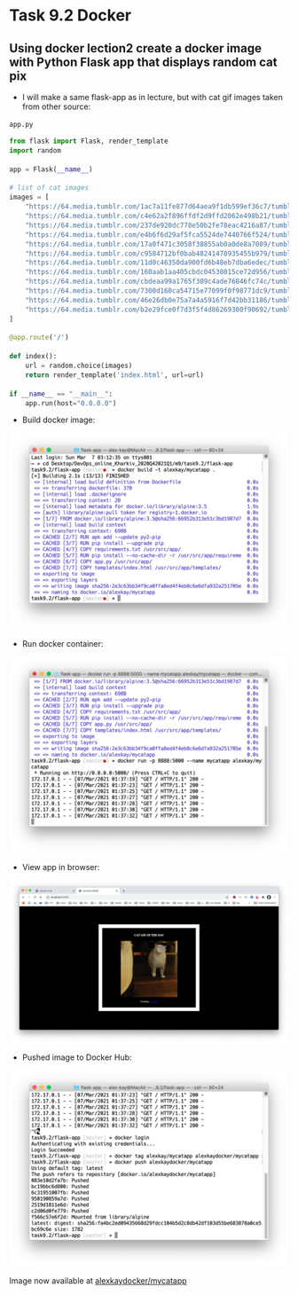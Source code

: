# Task 9.2 Docker

## Using docker lection2 create a docker image with Python Flask app that displays random cat pix

* I will make a same flask-app as in lecture, but with cat gif images taken from other source:

`app.py`

```python
from flask import Flask, render_template
import random

app = Flask(__name__)

# list of cat images
images = [
    "https://64.media.tumblr.com/1ac7a11fe877d64aea9f1db599ef36c7/tumblr_mna355DUxq1s8dwazo1_400.gifv",
    "https://64.media.tumblr.com/c4e62a2f896ffdf2d9ffd2062e498b21/tumblr_mmx33i3h101s8dwazo1_500.gifv",
    "https://64.media.tumblr.com/237de920dc778e50b2fe78eac4216a87/tumblr_mm1gguAkqZ1s8dwazo1_250.gifv",
    "https://64.media.tumblr.com/e4b6f6d29af5fca5524de7440766f524/tumblr_mlxzwvxZ6N1s8dwazo1_250.gifv",
    "https://64.media.tumblr.com/17a0f471c3058f38855ab0a0de8a7089/tumblr_mlu34cL5l31s8dwazo1_250.gif",
    "https://64.media.tumblr.com/c9584712bf0bab48241478935455b979/tumblr_mlobtspeS61s8dwazo1_400.gif",
    "https://64.media.tumblr.com/11d0c46350da900fd6b48eb7dba6edec/tumblr_mlks7zsj1W1s8dwazo1_400.gif",
    "https://64.media.tumblr.com/160aab1aa405cbdc04538015ce72d956/tumblr_mlkjcv2thF1s8dwazo1_400.gif",
    "https://64.media.tumblr.com/cbdeaa99a1765f309c4ade76846fc74c/tumblr_mlfkg9OwgO1s8dwazo1_250.gif",
    "https://64.media.tumblr.com/7300d160ca54715e77099f0f98771dc9/tumblr_ml8hyuXelF1s8dwazo1_500.gif",
    "https://64.media.tumblr.com/46e26db0e75a7a4a5916f7d42bb31186/tumblr_ml0sfkcyJi1s8dwazo1_250.gif",
    "https://64.media.tumblr.com/b2e29fce0f7d3f5f4d86269300f90692/tumblr_mkqwuaQBBo1s8dwazo1_400.gif"
]

@app.route('/')

def index():
    url = random.choice(images)
    return render_template('index.html', url=url)

if __name__ == "__main__":
    app.run(host="0.0.0.0")
```

* Build docker image:

![Screenshot 1](https://github.com/alex-kay/DevOps_online_Kharkiv_2020Q42021Q1/blob/master/m9/task9.2/Screenshots/Screenshot%202021-03-07%20at%2003.34.27.jpg)

* Run docker container:

![Screenshot 2](https://github.com/alex-kay/DevOps_online_Kharkiv_2020Q42021Q1/blob/master/m9/task9.2/Screenshots/Screenshot%202021-03-07%20at%2003.41.37.jpg)

* View app in browser:

![Screenshot 3](https://github.com/alex-kay/DevOps_online_Kharkiv_2020Q42021Q1/blob/master/m9/task9.2/Screenshots/Screenshot%202021-03-07%20at%2003.37.41.jpg)

* Pushed image to Docker Hub:

![Screenshot 4](https://github.com/alex-kay/DevOps_online_Kharkiv_2020Q42021Q1/blob/master/m9/task9.2/Screenshots/Screenshot%202021-03-07%20at%2003.52.13.jpg)

Image now available at [alexkaydocker/mycatapp](https://hub.docker.com/r/alexkaydocker/mycatapp)
